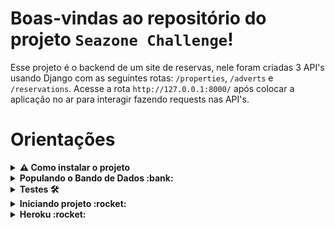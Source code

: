 # Boas-vindas ao repositório do projeto `Seazone Challenge`!

Esse projeto é o backend de um site de reservas, nele foram criadas 3 API's usando Django com as seguintes rotas: `/properties`, `/adverts` e `/reservations`. Acesse a rota `http://127.0.0.1:8000/` após colocar a aplicação no ar para interagir fazendo requests nas API's.


# Orientações
<details>
  <summary><strong>⚠️ Como instalar o projeto</strong></summary><br />

  1. Clone o repositório

  - Use o comando: `git clone git@github.com:itaji-create/seazone-challenge.git`.
  - Entre na pasta do repositório que você acabou de clonar:
    - `cd seazone-challenge`

  2. Crie o ambiente virtual para o projeto

  - `python3 -m venv .venv && source .venv/bin/activate`
  - :eyes: Caso precise desativar o ambiente virtual, execute o comando "deactivate".

  3. Instale as dependências

  - `python3 -m pip install -r requirements.txt`

</details>

<details>
  <summary><strong>Populando o Bando de Dados :bank: </strong></summary><br />

  <strong>Execute os comandos na seguinte ordem:</strong>

  1. `python3 manage.py loaddata properties.json`
  2. `python3 manage.py loaddata adverts.json`
  3. `python3 manage.py loaddata reservations.json`
</details>

<details>
  <summary><strong>Testes 🛠</strong></summary><br />

  Para executar os testes certifique-se de que você está com o ambiente virtual ativado.

  <strong>Executar os testes</strong>

  ```bash
  $ python3 manage.py test
  ```
</details>

<details>
  <summary><strong>Iniciando projeto :rocket: </strong></summary><br />

  Para executar a aplicação certifique-se de que você está com o ambiente virtual ativado.

  ```bash
  $ python3 manage.py runserver
  ```

</details>
<details>
  <summary><strong>Heroku :rocket: </strong></summary><br />

  Foi feito também o deploy dessa aplicação.

  Acesse `seazone-challenge-99.herokuapp.com`

</details>
